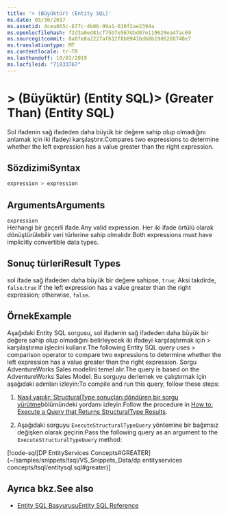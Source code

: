 ```yaml
---
title: '> (Büyüktür) (Entity SQL)'
ms.date: 03/30/2017
ms.assetid: 4cea865c-677c-4b06-99a1-010f2ae2394a
ms.openlocfilehash: f2d3a0ed81cf75b7e567dbd07e119629ea47ac69
ms.sourcegitcommit: 8a0fe8a2227af612f8b8941bdb8b19d6268748e7
ms.translationtype: MT
ms.contentlocale: tr-TR
ms.lasthandoff: 10/03/2019
ms.locfileid: "71833767"
---
```

# <a name="-greater-than-entity-sql"></a><span data-ttu-id="aad7d-102">> (Büyüktür) (Entity SQL)</span><span class="sxs-lookup"><span data-stu-id="aad7d-102">> (Greater Than) (Entity SQL)</span></span>
<span data-ttu-id="aad7d-103">Sol ifadenin sağ ifadeden daha büyük bir değere sahip olup olmadığını anlamak için iki ifadeyi karşılaştırır.</span><span class="sxs-lookup"><span data-stu-id="aad7d-103">Compares two expressions to determine whether the left expression has a value greater than the right expression.</span></span>  
  
## <a name="syntax"></a><span data-ttu-id="aad7d-104">Sözdizimi</span><span class="sxs-lookup"><span data-stu-id="aad7d-104">Syntax</span></span>  
  
```sql  
expression > expression  
```  
  
## <a name="arguments"></a><span data-ttu-id="aad7d-105">Arguments</span><span class="sxs-lookup"><span data-stu-id="aad7d-105">Arguments</span></span>  
 `expression`  
 <span data-ttu-id="aad7d-106">Herhangi bir geçerli ifade.</span><span class="sxs-lookup"><span data-stu-id="aad7d-106">Any valid expression.</span></span> <span data-ttu-id="aad7d-107">Her iki ifade örtülü olarak dönüştürülebilir veri türlerine sahip olmalıdır.</span><span class="sxs-lookup"><span data-stu-id="aad7d-107">Both expressions must have implicitly convertible data types.</span></span>  
  
## <a name="result-types"></a><span data-ttu-id="aad7d-108">Sonuç türleri</span><span class="sxs-lookup"><span data-stu-id="aad7d-108">Result Types</span></span>  
 <span data-ttu-id="aad7d-109">sol ifade sağ ifadeden daha büyük bir değere sahipse, `true`; Aksi takdirde, `false`.</span><span class="sxs-lookup"><span data-stu-id="aad7d-109">`true` if the left expression has a value greater than the right expression; otherwise, `false`.</span></span>  
  
## <a name="example"></a><span data-ttu-id="aad7d-110">Örnek</span><span class="sxs-lookup"><span data-stu-id="aad7d-110">Example</span></span>  
 <span data-ttu-id="aad7d-111">Aşağıdaki Entity SQL sorgusu, sol ifadenin sağ ifadeden daha büyük bir değere sahip olup olmadığını belirleyecek iki ifadeyi karşılaştırmak için > karşılaştırma işlecini kullanır.</span><span class="sxs-lookup"><span data-stu-id="aad7d-111">The following Entity SQL query uses > comparison operator to compare two expressions to determine whether the left expression has a value greater than the right expression.</span></span> <span data-ttu-id="aad7d-112">Sorgu AdventureWorks Sales modelini temel alır.</span><span class="sxs-lookup"><span data-stu-id="aad7d-112">The query is based on the AdventureWorks Sales Model.</span></span> <span data-ttu-id="aad7d-113">Bu sorguyu derlemek ve çalıştırmak için aşağıdaki adımları izleyin:</span><span class="sxs-lookup"><span data-stu-id="aad7d-113">To compile and run this query, follow these steps:</span></span>  
  
1. <span data-ttu-id="aad7d-114">[Nasıl yapılır: StructuralType sonuçları döndüren bir sorgu yürütme](../how-to-execute-a-query-that-returns-structuraltype-results.md)bölümündeki yordamı izleyin.</span><span class="sxs-lookup"><span data-stu-id="aad7d-114">Follow the procedure in [How to: Execute a Query that Returns StructuralType Results](../how-to-execute-a-query-that-returns-structuraltype-results.md).</span></span>  
  
2. <span data-ttu-id="aad7d-115">Aşağıdaki sorguyu `ExecuteStructuralTypeQuery` yöntemine bir bağımsız değişken olarak geçirin:</span><span class="sxs-lookup"><span data-stu-id="aad7d-115">Pass the following query as an argument to the `ExecuteStructuralTypeQuery` method:</span></span>  
  
 [!code-sql[DP EntityServices Concepts#GREATER](~/samples/snippets/tsql/VS_Snippets_Data/dp entityservices concepts/tsql/entitysql.sql#greater)]  
  
## <a name="see-also"></a><span data-ttu-id="aad7d-116">Ayrıca bkz.</span><span class="sxs-lookup"><span data-stu-id="aad7d-116">See also</span></span>

- [<span data-ttu-id="aad7d-117">Entity SQL Başvurusu</span><span class="sxs-lookup"><span data-stu-id="aad7d-117">Entity SQL Reference</span></span>](entity-sql-reference.md)
